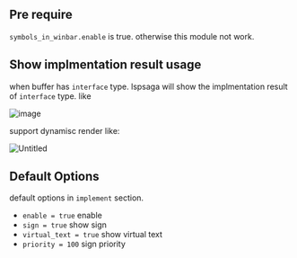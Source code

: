 ## Pre require

`symbols_in_winbar.enable` is true. otherwise this module not work.

## Show implmentation result usage

when buffer has `interface` type. lspsaga will show the implmentation result of `interface` type. like

![image](https://github.com/nvimdev/lspsaga.nvim/assets/41671631/ad28d0eb-04dd-49a2-87fb-157ef663c16c)

support dynamisc render like:

![Untitled](https://github.com/nvimdev/lspsaga.nvim/assets/41671631/043b560a-b7ec-433c-880e-45ca8e7d1742)

## Default Options

default options in `implement` section.

- `enable = true`          enable
- `sign = true`            show sign
- `virtual_text = true`    show virtual text
- `priority = 100`         sign priority